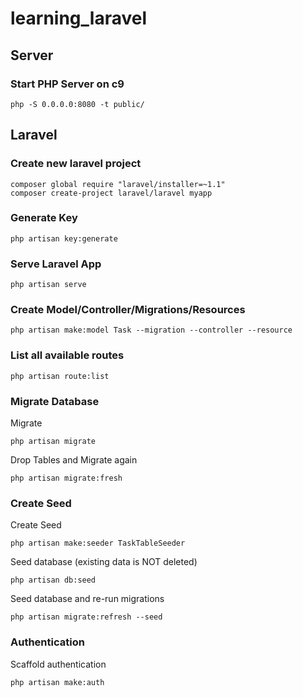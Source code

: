 # learning_laravel

## Server

### Start PHP Server on c9

`php -S 0.0.0.0:8080 -t public/`

## Laravel

### Create new laravel project

```
composer global require "laravel/installer=~1.1"
composer create-project laravel/laravel myapp
```

### Generate Key

`php artisan key:generate`

### Serve Laravel App

`php artisan serve`

### Create Model/Controller/Migrations/Resources

`php artisan make:model Task --migration --controller --resource`

### List all available routes

`php artisan route:list`

### Migrate Database

Migrate

`php artisan migrate`

Drop Tables and Migrate again

`php artisan migrate:fresh`

### Create Seed

Create Seed

`php artisan make:seeder TaskTableSeeder`

Seed database (existing data is NOT deleted)

`php artisan db:seed`

Seed database and re-run migrations

`php artisan migrate:refresh --seed`

### Authentication

Scaffold authentication

`php artisan make:auth`
